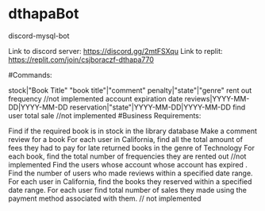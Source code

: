 # dthapaBot
discord-mysql-bot

Link to discord server: https://discord.gg/2mtFSXqu Link to replit: https://replit.com/join/csjboraczf-dthapa770

#Commands:

stock|"Book Title"
"book title"|"comment"
penalty|"state"|"genre"
rent out frequency //not implemented
account expiration date
reviews|YYYY-MM-DD|YYYY-MM-DD
reservation|"state"|YYYY-MM-DD|YYYY-MM-DD
find user total sale //not implemented
#Business Requirements:

Find if the required book is in stock in the library database
Make a comment review for a book
For each user in California, find all the total amount of fees they had to pay for late returned books in the genre of Technology
For each book, find the total number of frequencies they are rented out //not implemented
Find the users whose account whose account has expired .
Find the number of users who made reviews within a specified date range.
For each user in California, find the books they reserved within a specified date range.
For each user find total number of sales they made using the payment method associated with them. // not implemented

